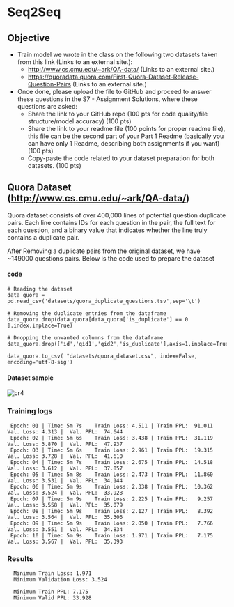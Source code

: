 # Seq2Seq

## Objective
* Train model we wrote in the class on the following two datasets taken from this link (Links to an external site.): 
   * http://www.cs.cmu.edu/~ark/QA-data/ (Links to an external site.)
   * https://quoradata.quora.com/First-Quora-Dataset-Release-Question-Pairs (Links to an external site.)
* Once done, please upload the file to GitHub and proceed to answer these questions in the S7 - Assignment Solutions, where these questions are asked:
   * Share the link to your GitHub repo (100 pts for code quality/file structure/model accuracy) (100 pts)
   * Share the link to your readme file (100 points for proper readme file), this file can be the second part of your Part 1 Readme (basically you can have only 1 Readme, describing both assignments if you want) (100 pts)
   * Copy-paste the code related to your dataset preparation for both datasets.  (100 pts)
##  Quora Dataset (http://www.cs.cmu.edu/~ark/QA-data/)
Quora dataset consists of over 400,000 lines of potential question duplicate pairs. Each line contains IDs for each question in the pair, the full text for each question, and a binary value that indicates whether the line truly contains a duplicate pair.

After Removing a duplicate pairs from the original dataset, we have ~149000 questions pairs. Below is the code used to prepare the dataset

#### code
    # Reading the dataset 
    data_quora = pd.read_csv('datasets/quora_duplicate_questions.tsv',sep='\t')
  
    # Removing the duplicate entries from the dataframe
    data_quora.drop(data_quora[data_quora['is_duplicate'] == 0 ].index,inplace=True)
    
    # Dropping the unwanted columns from the dataframe
    data_quora.drop(['id','qid1','qid2','is_duplicate'],axis=1,inplace=True)

    data_quora.to_csv( "datasets/quora_dataset.csv", index=False, encoding='utf-8-sig')

#### Dataset sample
  ![cr4](https://user-images.githubusercontent.com/36162708/123104554-ad9cae00-d454-11eb-8432-28ebf18a544a.jpg)


### Training logs
 
     Epoch: 01 | Time: 5m 7s	Train Loss: 4.511 | Train PPL:  91.011	 Val. Loss: 4.313 |  Val. PPL:  74.644
     Epoch: 02 | Time: 5m 6s	Train Loss: 3.438 | Train PPL:  31.119	 Val. Loss: 3.870 |  Val. PPL:  47.937
     Epoch: 03 | Time: 5m 6s	Train Loss: 2.961 | Train PPL:  19.315	 Val. Loss: 3.728 |  Val. PPL:  41.610
     Epoch: 04 | Time: 5m 7s	Train Loss: 2.675 | Train PPL:  14.518	 Val. Loss: 3.612 |  Val. PPL:  37.057
     Epoch: 05 | Time: 5m 8s	Train Loss: 2.473 | Train PPL:  11.860	 Val. Loss: 3.531 |  Val. PPL:  34.144
     Epoch: 06 | Time: 5m 9s	Train Loss: 2.338 | Train PPL:  10.362	 Val. Loss: 3.524 |  Val. PPL:  33.928
     Epoch: 07 | Time: 5m 9s	Train Loss: 2.225 | Train PPL:   9.257	 Val. Loss: 3.558 |  Val. PPL:  35.079
     Epoch: 08 | Time: 5m 9s	Train Loss: 2.127 | Train PPL:   8.392	 Val. Loss: 3.564 |  Val. PPL:  35.306
     Epoch: 09 | Time: 5m 9s	Train Loss: 2.050 | Train PPL:   7.766	 Val. Loss: 3.551 |  Val. PPL:  34.834
     Epoch: 10 | Time: 5m 9s	Train Loss: 1.971 | Train PPL:   7.175	 Val. Loss: 3.567 |  Val. PPL:  35.393
     
### Results

      Minimum Train Loss: 1.971   
      Minimum Validation Loss: 3.524   
   
      Minimum Train PPL: 7.175   
      Minimum Valid PPL: 33.928 
    

